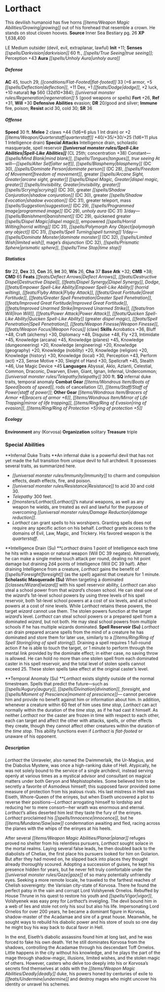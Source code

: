 ﻿---
cssclass: [monsters]
title1: Lorthact
desc_short: This devilish humanoid has five horns growing out of his forehead that
  resemble a crown. He stands on stout cloven hooves.
title2: Lorthact
CR: 25
sources:
- name: Inner Sea Bestiary
  page: 26
  link: http://paizo.com/products/btpy8v2x?Pathfinder-Campaign-Setting-Inner-Sea-Bestiary
XP: 1638400
alignment: LE
size: Medium
type: outsider
subtypes:
- devil
- evil
- extraplanar
- lawful
initiative:
  bonus: 11
senses:
  darkvision: 60
  true seeing: true
auras:
- name: unholy aura
AC:
  AC: 45
  touch: 29
  flat_footed: 33
  components:
    armor: 6
    deflection: 5
    dex: 11
    dodge: 1
    luck: 2
    natural: 10
HP:
  HP: 560
  long: 32d10+384
  regeneration: 5
  regeneration_weakness: good weapons or spells
saves:
  fort: 26
  ref: 31
  will: 30
defensive_abilities:
- evasion
DR:
- amount: 20
  weakness: good and silver
immunities:
- fire
- poison
resistances:
  acid: 30
  cold: 30
SR: 36
speeds:
  base: 30
attacks:
  melee:
  - - text: 2 claws +44 (1d6+6 plus 1 Int drain)
      entries:
      - - damage: 1d6+6
        - damage: '1'
          type: Int drain
      count: 2
      attack: claws
      bonus:
      - 44
  - - text: +2 quarterstaff +40/+35/+30/+25 (1d6+11 plus 1 Intelligence drain)
      entries:
      - - damage: 1d6+11
        - damage: '1'
          type: Intelligence drain
      attack: +2 quarterstaff
      bonus:
      - 40
      - 35
      - 30
      - 25
  special:
  - Intelligence drain
  - scholastic masquerade
  - spell reservoir
spell_like_abilities:
  entries:
  - name: mind blank
    source: default
    freq: Constant
  - name: tongues
    source: default
    freq: Constant
  - name: true seeing
    source: default
    freq: Constant
  - name: alter self
    source: default
    freq: At will
  - name: blasphemy
    source: default
    freq: At will
    DC: 30
  - name: dominate person
    source: default
    freq: At will
    DC: 28
  - name: freedom of movement
    source: default
    freq: At will
  - name: greater arcane sight
    source: default
    freq: At will
  - name: greater dispel magic
    source: default
    freq: At will
  - name: greater invisibility
    source: default
    freq: At will
  - name: greater scrying
    source: default
    freq: At will
    DC: 30
  - name: greater shadow conjuration
    source: default
    freq: At will
    DC: 30
  - name: greater shadow evocation
    source: default
    freq: At will
    DC: 31
  - name: greater teleport
    source: default
    freq: At will
  - name: mass suggestion
    source: default
    freq: At will
    DC: 29
  - name: programmed image
    source: default
    freq: At will
    DC: 29
  - name: unholy aura
    source: default
    freq: At will
    DC: 31
  - name: banishment
    source: default
    freq: 3/day
    DC: 29
  - name: quickened greater dispel magic
    source: default
    freq: 3/day
  - name: empowered horrid wilting
    source: default
    freq: 3/day
    DC: 31
  - name: polymorph any object
    source: default
    freq: 3/day
    DC: 31
  - name: spell turning
    source: default
    freq: 3/day
  - name: dominate monster
    source: default
    freq: 1/day
    DC: 32
  - name: limited wish
    source: default
    freq: 1/day
  - name: mage's disjunction
    source: default
    freq: 1/day
    DC: 32
  - name: prismatic sphere
    source: default
    freq: 1/day
  - name: time stop
    source: default
    freq: 1/day
  sources:
  - name: default
    CL: 25
    concentration: 38
ability_scores:
  STR: 22
  DEX: 33
  CON: 35
  INT: 30
  WIS: 26
  CHA: 37
BAB: 32
CMB: 38
CMD: 65
feats:
- name: Deflect Arrows
- superscripts:
  - UC
  name: Destructive Dispel
- superscripts:
  - UC
  name: Dispel Synergy
- name: Dodge
- name: Empower Spell-Like Ability (horrid wilting)
- name: Flyby Attack
- name: Great Fortitude
- name: Greater Spell Penetration
- name: Improved Great Fortitude
- name: Improved Unarmed Strike
- name: Iron Will
- name: Power Attack
- name: Quicken Spell-Like Ability (greater dispel magic)
- name: Spell Penetration
- name: Weapon Finesse
- name: Weapon Focus (claw)
skills:
  Acrobatics: 36
  Bluff: 48
  Craft (alchemy): 30
  Diplomacy: 48
  Disguise: 48
  Fly: 23
  Intimidate: 45
  Knowledge (arcana): 45
  Knowledge (planes): 45
  Knowledge (dungeoneering): 20
  Knowledge (engineering): 20
  Knowledge (geography): 20
  Knowledge (nobility): 20
  Knowledge (religion): 20
  Knowledge (history): 30
  Knowledge (local): 30
  Perception: 43
  Perform (act): 23
  Sense Motive: 30
  Sleight of Hand: 30
  Spellcraft: 45
  Stealth: 46
  Use Magic Device: 45
languages:
- Abyssal
- Aklo
- Azlanti
- Celestial
- Common
- Draconic
- Dwarven
- Elven
- Giant
- Ignan
- Infernal
- Undercommon
- telepathy 300 ft.
special_qualities:
- infernal duke traits
- temporal anomaly
gear:
  combat:
  - boots of speed
  - rods of cancellation (2)
  - staff of power
  other:
  - bracers of armor +6
  - mirror of life trapping
  - ring of evasion
  - ring of protection +5
ecology:
  environment: any (Korvosa)
  organization: solitary
  treasure_type: triple
special_abilities:
  Infernal Duke Traits: An infernal duke is a powerful devil that has not yet made
    the full transition from unique devil to full archdevil. It possesses several
    traits, as summarized here. Immunity to charm and compulsion effects, death effects,
    fire, and poison.Resistance to acid 30 and cold 30.Telepathy 300 feet.Lorthact's
    natural weapons, as well as any weapon he wields, are treated as evil and lawful
    for the purpose of overcoming damage reduction.Lorthact can grant spells to his
    worshipers. Granting spells does not require any specific action on his behalf.
    Lorthact grants access to the domains of Evil, Law, Magic, and Trickery. His favored
    weapon is the quarterstaff.
  Intelligence Drain (Su): Lorthact drains 1 point of Intelligence each time he hits
    with a weapon or natural weapon (Will DC 39 negates). Alternatively, he can make
    a single melee touch attack per round, dealing no hit point damage but draining
    2d4 points of Intelligence (Will DC 39 half). After draining Intelligence from
    a creature, Lorthact gains the benefit of foresight (as the spell) against that
    creature for 1 minute.
  Scholastic Masquerade (Su): When targeting a dominated wizard with his spell reservoir
    ability, Lorthact can also steal a school power from that wizard's chosen school.
    He can steal one of the wizard's 1st-level school powers by using three levels
    of his spell reservoir, both 1st-level school powers at a cost of six levels,
    and all school powers at a cost of nine levels. While Lorthact retains these powers,
    the target wizard cannot use them. The stolen powers function at the target wizard's
    level. Lorthact can steal school powers or a prepared spell from a dominated wizard,
    but not both. He may steal school powers from multiple schools if he has multiple
    wizards dominated.
  Spell Reservoir (Su): Lorthact can drain prepared arcane spells from the mind of
    a creature he has dominated and store them for later use, similarly to a ring
    of spell storing. Draining a spell requires 1 full-round action if he is able
    to touch the target, or 1 minute to perform through the mental link provided by
    the dominate effect; in either case, no saving throw is allowed. He can hold no
    more than one stolen spell from each dominated caster in his spell reservoir,
    and the total level of stolen spells cannot exceed 25. These stolen spells take
    effect at the original caster's level.
  Temporal Anomaly (Su): Lorthact exists slightly outside of the normal timestream.
    Spells that predict the future-such as augury, divination, foresight, and moment
    of prescience- cannot perceive him and provide no benefit against him or information
    about him. In addition, whenever a creature within 60 feet of him uses time stop,
    Lorthact can act normally within the duration of the time stop, as if he had cast
    it himself. As neither Lorthact nor the caster are frozen in time with respect
    to each other, each can target and affect the other with attacks, spells, or other
    effects they create, though they cannot affect other creatures within the duration
    of the time stop. This ability functions even if Lorthact is flat-footed or unaware
    of his opponent.
desc_long: |-
  Lorthact the Unraveler, also named the Dwimmerlaik, the Ur-Magius, and the Diabolus Mystere, was once a high-ranking duke of Hell. Atypically, he was not solely bound to the service of a single archdevil, instead serving openly at various times as a mystical advisor and consultant on magical matters under both Geryon and Mephistopheles. Some believed him to be secretly a favorite of Asmodeus himself; this supposed favor provided some measure of protection from his jealous rivals. His last mistress in Hell was Eiseth, Whore-Queen of the erinyes, but when Eiseth uncovered a plot to reverse their positions-Lorthact arrogating himself to lordship and reducing her to mere consort-her wrath was enormous and eternal. Lorthact's allies deserted him lest they taste the fury of the erinyes. Lorthact proclaimed his innocence, but he saw condemnation awaiting and fled, racing across the planes with the whips of the erinyes at his heels.

  After several planar refuges proved no shelter from his relentless pursuers, Lorthact sought solace in the mortal realms. Laying several false leads, he then doubled back to the diabolists of Cheliax, the first place his pursuers looked for him on Golarion. But after they had moved on, he slipped back into places they thought already thoroughly scoured. Adopting a succession of guises, he kept his presence hidden for years, but he never felt truly comfortable under the gaze of so many potentially unfriendly eyes. Seeking a more remote locale, he traveled to the farthest reaches of Chelish sovereignty: the Varisian city-state of Korvosa. There he found the perfect patsy in the vain and corrupt Lord Volshyenek Ornelos. Rebuffed by House Thrune in his quest to restore his youth and vigor, Volshyenek was easy prey for Lorthact's inveigling. The devil bound him in a web of lies and stole not only his soul but also his life. Impersonating Lord Ornelos for over 200 years, he became a dominant figure in Korvosa, shadow-master of the Acadamae and sire of a great house. Meanwhile, he sought ways to rebuild his diabolic power and his store of souls so one day he might buy his way back to ducal favor in Hell.

  In the end, Eiseth's diabolic assassins found him at long last, and he was forced to fake his own death. Yet he still dominates Korvosa from the shadows, controlling the Acadamae through his descendant Toff Ornelos. Little happens in the city without his knowledge, and he plays the part of the mage through shadow-magic, illusions, limited wishes, and the stolen magic of others. However, casters who delve too deeply into his or Korvosa's secrets find themselves at odds with the deadly duke, his powers honed by centuries of exile to undermine and destroy mages who might uncover his identity or unravel his schemes.

---

# Lorthact
This devilish humanoid has five horns _[[items/Weapon Magic Abilities/Growing|growing]]_ out of his forehead that resemble a crown. He stands on stout cloven hooves.
**Source** Inner Sea Bestiary pg. 26
**XP** 1,638,400

LE Medium outsider (devil, evil, extraplanar, lawful)
**Init** +11; **Senses** _[[spells/Darkvision|darkvision]]_ 60 ft., _[[spells/True Seeing|true seeing]]_; Perception +43
**Aura** _[[spells/Unholy Aura|unholy aura]]_

##### Defense

**AC** 45, touch 29, _[[conditions/Flat-Footed|flat-footed]]_ 33 (+6 armor, +5 _[[spells/Deflection|deflection]]_, +11 Dex, +1 _[[feats/Dodge|dodge]]_, +2 luck, +10 natural)
**hp** 560 (32d10+384); _[[universal monster rules/Regeneration|regeneration]]_ 5 (good weapons or spells)
**Fort** +26, **Ref** +31, **Will** +30
**Defensive Abilities** evasion; **DR** 20/good and silver; **Immune** fire, poison; **Resist** acid 30, cold 30; **SR** 36

##### Offense
**Speed** 30 ft.
**Melee** 2 claws +44 (1d6+6 plus 1 Int drain) or +2 _[[items/Weapon/Quarterstaff|quarterstaff]]_ +40/+35/+30/+25 (1d6+11 plus 1 Intelligence drain)
**Special Attacks** Intelligence drain, scholastic masquerade, spell reservoir
**_[[universal monster rules/Spell-Like Abilities|Spell-Like Abilities]]_** (CL 25th; concentration +38)
Constant—_[[spells/Mind Blank|mind blank]]_, _[[spells/Tongues|tongues]]_, _true seeing_
At will—_[[spells/Alter Self|alter self]]_, _[[spells/Blasphemy|blasphemy]]_ (DC 30), _[[spells/Dominate Person|dominate person]]_ (DC 28), _[[spells/Freedom of Movement|freedom of movement]]_, greater _[[spells/Arcane Sight, Greater|arcane sight, greater]]_ _[[spells/Dispel Magic, Greater|dispel magic, greater]]_ _[[spells/Invisibility, Greater|invisibility, greater]]_ _[[spells/Scrying|scrying]]_ (DC 30), greater _[[spells/Shadow Conjuration|shadow conjuration]]_ (DC 30), greater _[[spells/Shadow Evocation|shadow evocation]]_ (DC 31), greater teleport, mass _[[spells/Suggestion|suggestion]]_ (DC 29), _[[spells/Programmed Image|programmed image]]_ (DC 29), _unholy aura_ (DC 31)
3/day—_[[spells/Banishment|banishment]]_ (DC 29), quickened greater _[[spells/Dispel Magic|dispel magic]]_, empowered _[[spells/Horrid Wilting|horrid wilting]]_ (DC 31), _[[spells/Polymorph Any Object|polymorph any object]]_ (DC 31), _[[spells/Spell Turning|spell turning]]_
1/day—_[[spells/Dominate Monster|dominate monster]]_ (DC 32), _[[spells/Limited Wish|limited wish]]_, mage’s disjunction (DC 32), _[[spells/Prismatic Sphere|prismatic sphere]]_, _[[spells/Time Stop|time stop]]_

##### Statistics
**Str** 22, **Dex** 33, **Con** 35, **Int** 30, **Wis** 26, **Cha** 37
**Base Atk** +32; **CMB** +38; **CMD** 65
**Feats** _[[feats/Deflect Arrows|Deflect Arrows]]_, _[[feats/Destructive Dispel|Destructive Dispel]]_, _[[feats/Dispel Synergy|Dispel Synergy]]_, _Dodge_, _[[feats/Empower Spell-Like Ability|Empower Spell-Like Ability]]_ (_horrid wilting_), _[[feats/Flyby Attack|Flyby Attack]]_, _[[feats/Great Fortitude|Great Fortitude]]_, _[[feats/Greater Spell Penetration|Greater Spell Penetration]]_, _[[feats/Improved Great Fortitude|Improved Great Fortitude]]_, _[[feats/Improved Unarmed Strike|Improved Unarmed Strike]]_, _[[feats/Iron Will|Iron Will]]_, _[[feats/Power Attack|Power Attack]]_, _[[feats/Quicken Spell-Like Ability|Quicken Spell-Like Ability]]_ (greater _dispel magic_), _[[feats/Spell Penetration|Spell Penetration]]_, _[[feats/Weapon Finesse|Weapon Finesse]]_, _[[feats/Weapon Focus|Weapon Focus]]_ (claw)
**Skills** Acrobatics +36, Bluff +48, Craft (alchemy) +30, Diplomacy +48, Disguise +48, Fly +23, Intimidate +45, Knowledge (arcana) +45, Knowledge (planes) +45, Knowledge (dungeoneering) +20, Knowledge (engineering) +20, Knowledge (geography) +20, Knowledge (nobility) +20, Knowledge (religion) +20, Knowledge (history) +30, Knowledge (local) +30, Perception +43, Perform (act) +23, Sense Motive +30, Sleight of Hand +30, Spellcraft +45, Stealth +46, Use Magic Device +45
**Languages** Abyssal, Aklo, Azlanti, Celestial, Common, Draconic, Dwarven, Elven, Giant, Ignan, Infernal, Undercommon; _[[universal monster rules/Telepathy|telepathy]]_ 300 ft.
**SQ** infernal duke traits, temporal anomaly
**Combat Gear** _[[items/Wondrous Item/Boots of Speed|boots of speed]]_, rods of cancellation (2), _[[items/Staff/Staff of Power|staff of power]]_; **Other Gear** _[[items/Wondrous Item/Bracers of Armor +6|bracers of armor +6]]_, _[[items/Wondrous Item/Mirror of Life Trapping|mirror of life trapping]]_, _[[items/Ring/Ring of Evasion|ring of evasion]]_, _[[items/Ring/Ring of Protection +5|ring of protection +5]]_

##### Ecology

**Environment** any (Korvosa)
**Organization** solitary
**Treasure** triple

### Special Abilities

**Infernal Duke Traits **An infernal duke is a powerful devil that has not yet made the full transition from unique devil to full archdevil. It possesses several traits, as summarized here.

* _[[universal monster rules/Immunity|Immunity]]_ to charm and compulsion effects, death effects, fire, and poison.
* _[[universal monster rules/Resistance|Resistance]]_ to acid 30 and cold 30.
* _Telepathy_ 300 feet.
* _[[monsters/Lorthact|Lorthact]]_’s natural weapons, as well as any weapon he wields, are treated as evil and lawful for the purpose of overcoming _[[universal monster rules/Damage Reduction|damage reduction]]_.
* _Lorthact_ can grant spells to his worshipers. Granting spells does not require any specific action on his behalf. _Lorthact_ grants access to the domains of Evil, Law, Magic, and Trickery. His favored weapon is the _quarterstaff_.

**Intelligence Drain (Su) **_Lorthact_ drains 1 point of Intelligence each time he hits with a weapon or natural weapon (Will DC 39 negates). Alternatively, he can make a single melee touch attack per round, dealing no hit point damage but draining 2d4 points of Intelligence (Will DC 39 half). After draining Intelligence from a creature, _Lorthact_ gains the benefit of _[[spells/Foresight|foresight]]_ (as the spell) against that creature for 1 minute.
**Scholastic Masquerade (Su)** When targeting a dominated _[[classes/Wizard|wizard]]_ with his spell reservoir ability, _Lorthact_ can also steal a school power from that _wizard_’s chosen school. He can steal one of the _wizard_’s 1st-level school powers by using three levels of his spell reservoir, both 1st-level school powers at a cost of six levels, and all school powers at a cost of nine levels. While _Lorthact_ retains these powers, the target _wizard_ cannot use them. The stolen powers function at the target _wizard_’s level. _Lorthact_ can steal school powers or a prepared spell from a dominated _wizard_, but not both. He may steal school powers from multiple schools if he has multiple wizards dominated.
**Spell Reservoir (Su)** _Lorthact_ can drain prepared arcane spells from the mind of a creature he has dominated and store them for later use, similarly to a _[[items/Ring/Ring of Spell Storing|ring of spell storing]]_. Draining a spell requires 1 full-round action if he is able to touch the target, or 1 minute to perform through the mental link provided by the dominate effect; in either case, no saving throw is allowed. He can hold no more than one stolen spell from each dominated caster in his spell reservoir, and the total level of stolen spells cannot exceed 25. These stolen spells take effect at the original caster’s level.

**Temporal Anomaly (Su) **_Lorthact_ exists slightly outside of the normal timestream. Spells that predict the future—such as _[[spells/Augury|augury]]_, _[[spells/Divination|divination]]_, _foresight_, and _[[spells/Moment of Prescience|moment of prescience]]_— cannot perceive him and provide no benefit against him or information about him. In addition, whenever a creature within 60 feet of him uses _time stop_, _Lorthact_ can act normally within the duration of the _time stop_, as if he had cast it himself. As neither _Lorthact_ nor the caster are frozen in time with respect to each other, each can target and affect the other with attacks, spells, or other effects they create, though they cannot affect other creatures within the duration of the _time stop_. This ability functions even if _Lorthact_ is _flat-footed_ or unaware of his opponent.

##### Description

_Lorthact_ the Unraveler, also named the Dwimmerlaik, the Ur-Magius, and the Diabolus Mystere, was once a high-ranking duke of Hell. Atypically, he was not solely bound to the service of a single archdevil, instead serving openly at various times as a mystical advisor and consultant on magical matters under both Geryon and Mephistopheles. Some believed him to be secretly a favorite of Asmodeus himself; this supposed favor provided some measure of protection from his jealous rivals. His last mistress in Hell was Eiseth, Whore-Queen of the erinyes, but when Eiseth uncovered a plot to reverse their positions—_Lorthact_ arrogating himself to lordship and reducing her to mere consort—her wrath was enormous and eternal. _Lorthact_’s allies deserted him lest they taste the fury of the erinyes. _Lorthact_ proclaimed his _[[spells/Innocence|innocence]]_, but he _[[items/Mundane/Saw|saw]]_ condemnation awaiting and fled, racing across the planes with the whips of the erinyes at his heels.

After several _[[items/Weapon Magic Abilities/Planar|planar]]_ refuges proved no shelter from his relentless pursuers, _Lorthact_ sought solace in the mortal realms. Laying several false leads, he then doubled back to the diabolists of Cheliax, the first place his pursuers looked for him on Golarion. But after they had moved on, he slipped back into places they thought already thoroughly scoured. Adopting a succession of guises, he kept his presence hidden for years, but he never felt truly comfortable under the _[[universal monster rules/Gaze|gaze]]_ of so many potentially unfriendly eyes. Seeking a more remote locale, he traveled to the farthest reaches of Chelish sovereignty: the Varisian city-state of Korvosa. There he found the perfect patsy in the vain and corrupt Lord Volshyenek Ornelos. Rebuffed by House Thrune in his quest to restore his youth and _[[spells/Vigor|vigor]]_, Volshyenek was easy prey for _Lorthact_’s inveigling. The devil bound him in a web of lies and stole not only his soul but also his life. Impersonating Lord Ornelos for over 200 years, he became a dominant figure in Korvosa, shadow-master of the Acadamae and sire of a great house. Meanwhile, he sought ways to rebuild his diabolic power and his store of souls so one day he might buy his way back to ducal favor in Hell.

In the end, Eiseth’s diabolic assassins found him at long last, and he was forced to fake his own death. Yet he still dominates Korvosa from the shadows, controlling the Acadamae through his descendant Toff Ornelos. Little happens in the city without his knowledge, and he plays the part of the mage through shadow-magic, illusions, limited wishes, and the stolen magic of others. However, casters who delve too deeply into his or Korvosa’s secrets find themselves at odds with the _[[items/Weapon Magic Abilities/Deadly|deadly]]_ duke, his powers honed by centuries of exile to _[[feats/Undermine|undermine]]_ and destroy mages who might uncover his identity or unravel his schemes.